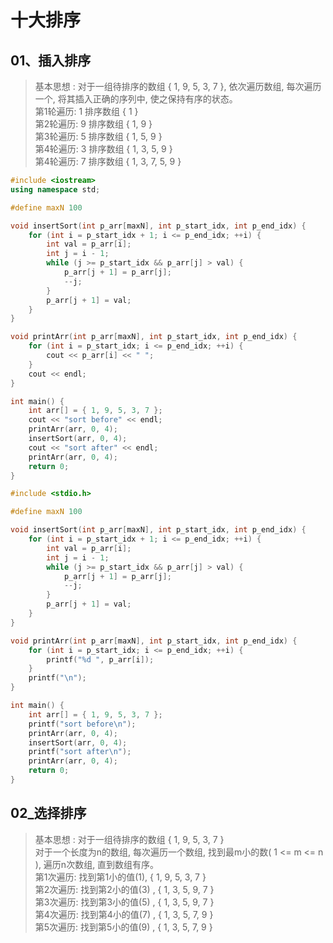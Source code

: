 

# 十大排序


## 01、插入排序

> 基本思想 : 对于一组待排序的数组 { 1, 9, 5, 3, 7 },
> 依次遍历数组, 每次遍历一个, 将其插入正确的序列中, 使之保持有序的状态。   
> 第1轮遍历: 1  排序数组 { 1 }  
> 第2轮遍历: 9  排序数组 { 1, 9 }   
> 第3轮遍历: 5  排序数组 { 1, 5, 9 }   
> 第4轮遍历: 3  排序数组 { 1, 3, 5, 9 }   
> 第4轮遍历: 7  排序数组 { 1, 3, 7, 5, 9 } 

<!-- tabs:start -->
<!-- tab:C++ -->
```C++
#include <iostream>
using namespace std;

#define maxN 100

void insertSort(int p_arr[maxN], int p_start_idx, int p_end_idx) {
    for (int i = p_start_idx + 1; i <= p_end_idx; ++i) {
        int val = p_arr[i];
        int j = i - 1;
        while (j >= p_start_idx && p_arr[j] > val) {
            p_arr[j + 1] = p_arr[j];
            --j;
        }
        p_arr[j + 1] = val;
    }
}

void printArr(int p_arr[maxN], int p_start_idx, int p_end_idx) {
    for (int i = p_start_idx; i <= p_end_idx; ++i) {
        cout << p_arr[i] << " ";
    }
    cout << endl;
}

int main() {
	int arr[] = { 1, 9, 5, 3, 7 };
    cout << "sort before" << endl;
    printArr(arr, 0, 4);
    insertSort(arr, 0, 4);
    cout << "sort after" << endl;
    printArr(arr, 0, 4);
	return 0;
}
```

<!-- tab:C -->
```C
#include <stdio.h>

#define maxN 100

void insertSort(int p_arr[maxN], int p_start_idx, int p_end_idx) {
    for (int i = p_start_idx + 1; i <= p_end_idx; ++i) {
        int val = p_arr[i];
        int j = i - 1;
        while (j >= p_start_idx && p_arr[j] > val) {
            p_arr[j + 1] = p_arr[j];
            --j;
        }
        p_arr[j + 1] = val;
    }
}

void printArr(int p_arr[maxN], int p_start_idx, int p_end_idx) {
    for (int i = p_start_idx; i <= p_end_idx; ++i) {
        printf("%d ", p_arr[i]);
    }
    printf("\n");
}

int main() {
    int arr[] = { 1, 9, 5, 3, 7 };
	printf("sort before\n");
    printArr(arr, 0, 4);
    insertSort(arr, 0, 4);
	printf("sort after\n");
    printArr(arr, 0, 4);
    return 0;
}
```

<!-- tabs:end -->


## 02_选择排序
> 基本思想 : 对于一组待排序的数组 { 1, 9, 5, 3, 7 }   
> 对于一个长度为n的数组, 每次遍历一个数组, 找到最m小的数( 1 <= m <= n ), 遍历n次数组, 直到数组有序。  
> 第1次遍历: 找到第1小的值(1),  { 1, 9, 5, 3, 7 }   
> 第2次遍历: 找到第2小的值(3) , { 1, 3, 5, 9, 7 }   
> 第3次遍历: 找到第3小的值(5) , { 1, 3, 5, 9, 7 }   
> 第4次遍历: 找到第4小的值(7) , { 1, 3, 5, 7, 9 }     
> 第5次遍历: 找到第5小的值(9) , { 1, 3, 5, 7, 9 }    

<!-- tabs:start -->

<!-- tab:C++ -->
```C++


```


<!-- tabs:end -->
